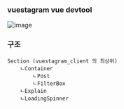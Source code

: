
### vuestagram vue devtool
![image](https://user-images.githubusercontent.com/43669992/189080618-333e61dc-30a4-4acd-a1c5-c51d23c6a524.png)

### 구조
    Section (vuestagram_client 의 최상위)
        ㄴContainer	
		    ㄴPost
		    ㄴFilterBox
        ㄴExplain
        ㄴLoadingSpinner